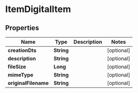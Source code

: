 
# ItemDigitalItem

## Properties
Name | Type | Description | Notes
------------ | ------------- | ------------- | -------------
**creationDts** | **String** |  |  [optional]
**description** | **String** |  |  [optional]
**fileSize** | **Long** |  |  [optional]
**mimeType** | **String** |  |  [optional]
**originalFilename** | **String** |  |  [optional]



